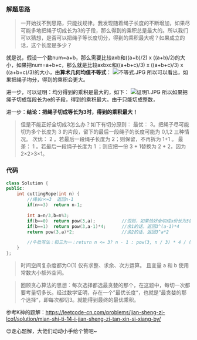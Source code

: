 ### 解题思路
> 一开始找不到思路，只能找规律。我发现随着绳子长度的不断增加，如果尽可能多地把绳子切成长为3的子段，那么得到的乘积总是最大的。所以我们可以猜想，是否可以把绳子等长度切分，得到的乘积最大呢？如果成立的话，这个长度是多少？

就是说，假设一个数num=a+b，那么需要比较axb和((a+b)/2) x ((a+b)/2)的大小，如果把num=a+b+c，那么就是比较axbxc和((a+b+c)/3) x ((a+b+c)/3) x ((a+b+c)/3)的大小，由**算术几何均值不等式**：
![不等式.JPG](https://pic.leetcode-cn.com/1620700063-aGPFuY-%E4%B8%8D%E7%AD%89%E5%BC%8F.JPG)
所以可以看出，如果把绳子均分，得到的乘积会更大。

进一步，可以证明：均分得到的乘积是最大的，如下：
![证明1.JPG](https://pic.leetcode-cn.com/1620700089-IWcJzk-%E8%AF%81%E6%98%8E1.JPG)
所以如果把绳子切成每段长为e的子段，得到的乘积最大。由于只能切成整数，

进一步：**结论：把绳子切成等长为3时，得到的乘积最大！**

> 但是不能正好全切成3怎么办？如下有切分原则：
> 最优： 3。把绳子尽可能切为多个长度为 3 的片段，留下的最后一段绳子的长度可能为 0,1,2 三种情况。
> 次优： 2 。若最后一段绳子长度为 2；则保留，不再拆为 1+1 。
> 最差： 1 。若最后一段绳子长度为 1 ；则应把一份 3 + 1替换为 2 + 2，因为 2×2>3×1。 

### 代码

```cpp
class Solution {
public:
    int cuttingRope(int n) {
        //绳长n<=3  返回n-1
        if(n<=3)  return n-1;

        int a=n/3,b=n%3;
        if(b==0)  return pow(3,a);          //否则，如果恰好全切成a份长为3的子段，返回(3)^a
        if(b==1)  return pow(3,a-1)*4;      //余1的话，返回3^(a-1)*4
        return pow(3,a)*2;                  //余2的话，返回3^a*2

        //牛批写法：和三为一：return n <= 3? n - 1 : pow(3, n / 3) * 4 / (4 - n % 3);
    }
};

```
> 时间空间复杂度都为O(1)  仅有求整、求余、次方运算。  且变量 a 和 b 使用常数大小额外空间。

> 回顾贪心算法的思想：每次选择都选最贪婪的那个，在这题中，每切一次都要考量切多长。经过数学证明，存在一个”最优长度“，也就是”最贪婪的那个选择“，即每次都切3。就能得到最终的最优乘积。

参考K神的题解：https://leetcode-cn.com/problems/jian-sheng-zi-lcof/solution/mian-shi-ti-14-i-jian-sheng-zi-tan-xin-si-xiang-by/

😊走心题解，大佬们动动小手给个赞吧~